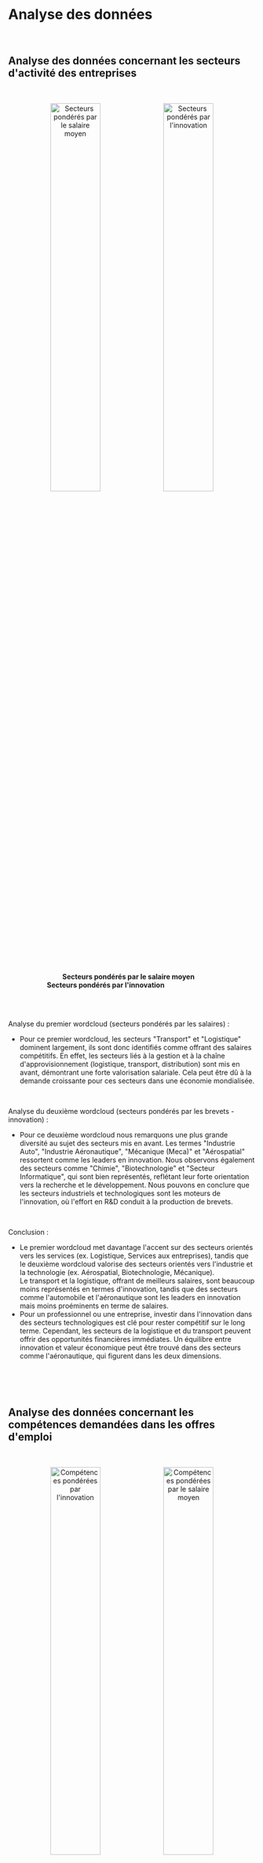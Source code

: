  # **Analyse des données**

<br>

## Analyse des données concernant les secteurs d'activité des entreprises

<br>

<p align="center">
  <img src="graphiques/WordBleu_salaire_petit.png" alt="Secteurs pondérés par le salaire moyen" width="45%" />
  <img src="graphiques/WordBleu_brevets_petit.png" alt="Secteurs pondérés par l'innovation" width="45%" />
</p>

&nbsp; &nbsp; &nbsp; &nbsp; &nbsp; &nbsp; &nbsp; &nbsp; &nbsp; &nbsp; &nbsp; &nbsp; &nbsp; &nbsp; **Secteurs pondérés par le salaire moyen** &nbsp; &nbsp; &nbsp; &nbsp; &nbsp; &nbsp; &nbsp; &nbsp; &nbsp; &nbsp; &nbsp; &nbsp; &nbsp; &nbsp; &nbsp; &nbsp; &nbsp; &nbsp; &nbsp; &nbsp; &nbsp; &nbsp; &nbsp; &nbsp; &nbsp; **Secteurs pondérés par l'innovation**

<br> <br>

Analyse du premier wordcloud (secteurs pondérés par les salaires) : 
- Pour ce premier wordcloud, les secteurs "Transport" et "Logistique" dominent largement, ils sont donc identifiés comme offrant des salaires compétitifs. En effet, les secteurs liés à la gestion et à la chaîne d'approvisionnement (logistique, transport, distribution) sont mis en avant, démontrant une forte valorisation salariale. Cela peut être dû à la demande croissante pour ces secteurs dans une économie mondialisée.

<br>

Analyse du deuxième wordcloud (secteurs pondérés par les brevets - innovation) :
- Pour ce deuxième wordcloud nous remarquons une plus grande diversité au sujet des secteurs mis en avant. Les termes "Industrie Auto", "Industrie Aéronautique", "Mécanique (Meca)" et "Aérospatial" ressortent comme les leaders en innovation. Nous observons également des secteurs comme "Chimie", "Biotechnologie" et "Secteur Informatique", qui sont bien représentés, reflétant leur forte orientation vers la recherche et le développement. Nous pouvons en conclure que les secteurs industriels et technologiques sont les moteurs de l'innovation, où l'effort en R&D conduit à la production de brevets.

<br>

Conclusion : 
- Le premier wordcloud met davantage l'accent sur des secteurs orientés vers les services (ex. Logistique, Services aux entreprises), tandis que le deuxième wordcloud valorise des secteurs orientés vers l'industrie et la technologie (ex. Aérospatial, Biotechnologie, Mécanique). \
Le transport et la logistique, offrant de meilleurs salaires, sont beaucoup moins représentés en termes d'innovation, tandis que des secteurs comme l'automobile et l'aéronautique sont les leaders en innovation mais moins proéminents en terme de salaires.
- Pour un professionnel ou une entreprise, investir dans l'innovation dans des secteurs technologiques est clé pour rester compétitif sur le long terme. Cependant, les secteurs de la logistique et du transport peuvent offrir des opportunités financières immédiates. Un équilibre entre innovation et valeur économique peut être trouvé dans des secteurs comme l'aéronautique, qui figurent dans les deux dimensions.

<br><br><br>

## Analyse des données concernant les compétences demandées dans les offres d'emploi

<br>

<p align="center">
  <img src="graphiques/wordVert_Competences_Brevets_petit.png" alt="Compétences pondérées par l'innovation" width="45%" />
  <img src="graphiques/WordVert_salaires_petit.png" alt="Compétences pondérées par le salaire moyen" width="45%" />
</p>

&nbsp; &nbsp; &nbsp; &nbsp; &nbsp; &nbsp; &nbsp; &nbsp; &nbsp; &nbsp; &nbsp; &nbsp; &nbsp; &nbsp; **Compétences pondérés par l'innovation** &nbsp; &nbsp; &nbsp; &nbsp; &nbsp; &nbsp; &nbsp; &nbsp; &nbsp; &nbsp; &nbsp; &nbsp; &nbsp; &nbsp; &nbsp; &nbsp; &nbsp; &nbsp; &nbsp; **Compétences pondérés par le salaire moyen**

<br> <br>

Analyse du premier wordcloud (compétences pondérées par les brevets - innovation) : 
- Ce wordcloud met en avant des compétences techniques et comportementales qui distinguent l'innovation. L'association de l'autonomie avec la collaboration en équipe montre une importance de l'équilibre entre le travail individuel et collectif pour générer de nouvelles idées. Par ailleurs, la présence de « Deep Learning » et de « modélisation » indique que l'innovation se concentre sur des compétences en intelligence artificielle et en analyse de données, ce qui reflète très bien le contenu de nos données.

<br>

Analyse du deuxième wordcloud (compétences pondérées par le salaire moyen) : 
- Sur ce wordcloud le terme "Statistique" domine largement, suivi de "Deep Learning", "Python" et "modélisation". Nous en déduisons aisément que les compétences mieux rémunérées se concentrent sur des compétences techniques spécifiques, notamment dans les domaines des données et du cloud.

<br>

Comparaison : 
- En prenant en compte les deux wordclouds nous pouvons relever que les compétences en Deep Learning et autonomie apparaissent dans les deux, confirmant leur importance à la fois pour l'innovation et pour les salaires élevés. Les compétences en collaboration d'équipe et communication sont également partagées, soulignant leur transversalité. Ces compétences semblent donc primordiales que ce soit pour atteindre des salaires conséquents ou bien performer dans l'innovation.
- Cependant, il y a tout de même des différences notables puisque, le wordcloud pondérés par les brevets mets davantage l'accent sur des qualités générales comme "Autonome" et "équipe" tandis que dans le wordcloud pondéré par les salaires il y a une forte mise en avant de "Statistique", "Python" et des outils liés aux bases de données et au cloud, des compétences plus techniques et spécialisées.
Les brevets mettent davantage l'accent sur l'impact collectif ou comportemental, tandis que les salaires mettent en valeur des compétences directement monétisables et techniques. 

<br>

Conclusion : 
- Les compétences techniques comme le "Deep Learning" et les outils cloud sont cruciaux à la fois pour innover et pour obtenir un salaire élevé. Cependant, l'innovation semble exiger un équilibre entre soft skills (autonomie, communication) et techniques, tandis que le salaire est davantage lié à une spécialisation technique pointue.
Pour maximiser à la fois innovation et rémunération, une combinaison de compétences techniques avancées (ex. Python, Deep Learning, statistique) et de compétences comportementales (ex. communication, collaboration) est essentielle. Cela met en avant l'importance d'un profil hybride capable de créer de la valeur dans les deux dimensions.

<br><br><br>

## Analyse des données concernant les codes IPC des brevets

<br>

### 1. Salaires moyens par code IPC

<br>

<p align="center">
  <img src="ipc_salaires_sans_legende.png" alt="Description de l'image" width="80%" />
</p>

&nbsp; &nbsp; &nbsp; &nbsp; &nbsp; &nbsp; &nbsp; &nbsp; &nbsp; &nbsp; &nbsp; &nbsp; &nbsp; &nbsp; &nbsp; &nbsp; &nbsp; &nbsp; &nbsp; &nbsp; &nbsp; &nbsp; &nbsp; &nbsp; &nbsp; &nbsp; &nbsp; &nbsp; &nbsp; &nbsp; &nbsp; &nbsp; &nbsp; &nbsp; &nbsp; &nbsp; **Salaires moyens des offres d'emploi par code IPC**

<br>

Les catégories A (Nécessités courantes de la vie), H (Électricité), et D (Textiles, papier) affichent des salaires moyens largement plus élevés que pour les autres catégories.
Les secteurs comme E (Constructions fixes) et F (Mécanique, éclairage, chauffage), bien que représentant des domaines techniques importants, montrent des salaires plus modestes.
Cela indique que les métiers liés aux domaines essentiels ou technologiques avancés (comme l’électricité) offrent de meilleures rémunérations.

<br> <br>

### 2. Répartition des offres d’emploi par code IPC

<br>

<p align="center">
  <img src="ipc_offres_sansNA_60porcent_sans_legende.png" alt="Description de l'image" width="80%" />
</p>

&nbsp; &nbsp; &nbsp; &nbsp; &nbsp; &nbsp; &nbsp; &nbsp; &nbsp; &nbsp; &nbsp; &nbsp; &nbsp; &nbsp; &nbsp; &nbsp; &nbsp; &nbsp; &nbsp; &nbsp; &nbsp; &nbsp; &nbsp; &nbsp; &nbsp; &nbsp; &nbsp; &nbsp; &nbsp; &nbsp; &nbsp; &nbsp; &nbsp; &nbsp; &nbsp; &nbsp; **Répartition des offres d'emploi selon le code IPC**

<br>

La répartition montre une forte concentration des offres dans les catégories A (Nécessités courantes de la vie) et H (Électricité), reflétant leur poids économique.
Les catégories comme D (Textiles, papier) et E (Constructions fixes) ont une faible part des offres, suggérant une spécialisation plus limitée ou une demande réduite.
Ce graphique ne prend cependant pas en compte la plupart des entreprises, pour lesquelles nous n'avions pas de données sur les codes IPC, ce qui représente plus de 50% des entreprises. 

<br> <br>

### 3. Nombre de brevets par code IPC

<br> 

<p align="center">
  <img src="ipc_n_patents_good_sans_l.png" alt="Description de l'image" width="80%" />
</p>

&nbsp; &nbsp; &nbsp; &nbsp; &nbsp; &nbsp; &nbsp; &nbsp; &nbsp; &nbsp; &nbsp; &nbsp; &nbsp; &nbsp; &nbsp; &nbsp; &nbsp; &nbsp; &nbsp; &nbsp; &nbsp; &nbsp; &nbsp; &nbsp; &nbsp; &nbsp; &nbsp; &nbsp; &nbsp; &nbsp; &nbsp; &nbsp; &nbsp; &nbsp; &nbsp; &nbsp; **Nombre de brevets déposés par code IPC**

<br>

Les brevets sont largement dominés par les catégories A (Nécessités courantes de la vie), H (Électricité), et B (Techniques industrielles, transports).
Ces catégories reflètent des domaines où l’innovation est particulièrement active, répondant à des besoins fondamentaux (catégorie A) ou soutenant des secteurs technologiques et industriels clés (catégories B et H).
La catégorie G (Physique) et d'autres domaines techniques suivent, mais avec un volume de brevets moindre comparé aux trois catégories dominantes.
Les catégories A et H se démarquent non seulement par leur volume élevé de brevets, mais également par leurs salaires moyens très élevés, montrant une forte valorisation de ces secteurs sur le marché du travail. En revanche, la catégorie B, bien qu’innovante, ne figure pas parmi les secteurs offrant les rémunérations les plus élevées.

<br> <br>

### Conclusion

<br> 

L’analyse des salaires, des offres d’emploi et des brevets par code IPC met en lumière des dynamiques intéressantes :
- Les catégories A (Nécessités courantes de la vie) et H (Électricité) se distinguent comme des secteurs particulièrement valorisés, combinant des salaires moyens très élevés, une forte demande sur le marché de l’emploi, et un volume important de brevets. Cela reflète leur double rôle économique, à la fois dans la satisfaction des besoins essentiels et dans les avancées technologiques.
- La catégorie B (Techniques industrielles, transports), bien qu’innovante avec un grand nombre de brevets, n’offre pas des rémunérations aussi élevées, suggérant une valorisation plus technologique qu’économique sur le marché.
- Les catégories E (Constructions fixes) et F (Mécanique, éclairage, chauffage), pourtant fondamentales dans les infrastructures et l’industrie, montrent une présence plus modeste en termes de salaires et d’offres d’emploi, ce qui peut s’expliquer par une spécialisation plus restreinte ou une dynamique de marché différente.
- Enfin, la proportion importante d’entreprises sans données IPC (plus de 50 %) souligne une limite dans l’analyse des offres d’emploi, mais n’affecte pas les tendances générales observées dans les secteurs bien représentés.


<br><br><br>


GRAPHIQUES EN BARRE AU SUJET DES VILLES : 

Constat général : Les deux graphiques montrent des disparités significatives entre les villes en termes de salaires moyens et d’innovation (pondérée par le nombre de brevets). Paris se démarque dans les deux contextes, mais est exclue du graphique des brevets pour permettre une meilleure lecture des autres villes.

Top 30 des villes par salaires moyens :

- Chartrettes occupe une position exceptionnelle, avec un salaire moyen bien au-dessus des autres villes. Cependant, comme à l'habitude, les données concernant les salaires étant peu présentent, il faut conserver un esprit critique envers ces résultats.
Les villes comme Paris, Saint-Pal-de-Mons, et Ornans suivent, soulignant un équilibre entre zones urbaines et rurales.
Les données révèlent une distribution géographique variée, avec des villes de différentes tailles représentées.

Top 30 des villes les plus innovantes :

- Les villes industrielles ou fortement technologiques comme Nancy, Boulogne-Billancourt, et Vélizy-Villacoublay dominent, avec un grand nombre de brevets déposés.
On note une forte représentation des villes proches de grands centres économiques ou technologiques (par exemple, Grenoble pour la recherche technologique, Amiens pour les industries).
Contrairement au graphique des salaires, l’innovation semble davantage concentrée dans des zones spécifiques, souvent liées à des écosystèmes industriels.

Conclusion :

- Les villes offrant les salaires moyens les plus élevés ne sont pas toujours les plus innovantes, suggérant que l’innovation et la rémunération ne sont pas systématiquement corrélées.
Les salaires élevés sont répartis de manière plus homogène entre les différentes régions, tandis que l’innovation est concentrée dans des pôles technologiques et industriels bien définis.


GRAPHIQUE DISTRIBUTION DES SALAIRES PAR DEPARTEMENT ET NIVEAU D'INNOVATION (VIOLET) :

- Dans ce graphique nous pouvons voir que les salaires varient considérablement selon les départements, mais Paris (75) domine largement avec un salaire moyen supérieur à 120 000 euros par an, en moyenne.
D'autres départements, tels que Lyon (69) et probablement des métropoles dynamiques comme Toulouse (31), se démarquent par des salaires compétitifs, bien qu'ils restent loin de Paris.
- Les départements avec un grand nombre de brevets (bleu) ne montrent pas systématiquement des salaires plus élevés que ceux ayant un niveau d'innovation faible (rose clair). Certains départements ayant peu de brevets affichent des salaires moyens compétitifs, suggérant que d'autres facteurs influencent davantage la rémunération (économie locale, type d'industrie, structure des emplois, etc.).
- Il est important de souligner que Paris (75), étant la capitale de la France, est un cas à part avec une concentration importante d'entreprises et d'opportunités à haute rémunération.
- Lyon (69) et d'autres départements dynamiques présentent également une combinaison favorable d'opportunités d'emploi bien rémunéré.

- Ce graphique met en évidence qu'il ne semble pas avoir de corrélation directe et systématique entre le niveau d'innovation (mesuré par les brevets) et les salaires. Cependant, il est important de préciser que parmi les données que nous avons traitées, il manquait des informations concernant les salaires et les nombres de brevets déposés par entreprise ce qui peut limiter l'apparition de corrélation entre ces données. 

- Ici, les différences salariales semblent être davantage liées à la concentration économique, à la structure des industries locales, et à la taille du marché de l'emploi (avec Paris en tête, suivi de Lyon). L'innovation, bien qu'importante, ne joue pas un rôle central et pourrait être un facteur parmi d'autres, elle ne suffit pas pour expliquer les écarts salariaux significatifs observés dans ce graphique.




































































































